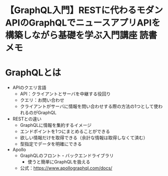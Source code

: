 # 【GraphQL入門】RESTに代わるモダンAPIのGraphQLでニュースアプリAPIを構築しながら基礎を学ぶ入門講座 読書メモ

# GraphQLとは
- APIのクエリ言語
  - API：クライアントとサーバを中継する役回り
  - クエリ：お問い合わせ
  - クライアントがサーバに情報を問い合わせする際の方法の1つとして使われるのがGraphQL
- RESTとの違い
  - GraphQLに情報を集約するイメージ
  - エンドポイントを1つにまとめることができる
  - 欲しい情報だけを取得できる（余計な情報は取得しなくて済む）
  - 型指定でデータを明確にできる
- Apollo
  -  GraphQLのフロント・バックエンドライブラリ
     -  使うと簡単にGraphQLを扱える
  -  公式：https://www.apollographql.com/docs/